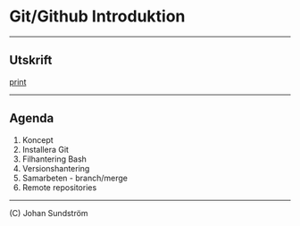 <!--
1. Clone
2. VS Code
3. Starta Live server
-->
# Git/Github Introduktion

---

## Utskrift

[print](?print-pdf)

---

## Agenda

1. Koncept
2. Installera Git
3. Filhantering Bash
4. Versionshantering
5. Samarbeten - branch/merge
6. Remote repositories

---

(C) Johan Sundström